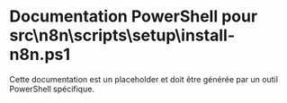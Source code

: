 # Documentation PowerShell pour src\n8n\scripts\setup\install-n8n.ps1

Cette documentation est un placeholder et doit être générée par un outil PowerShell spécifique.

